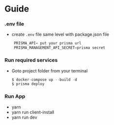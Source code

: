 # Guide 

 ### .env file 
  - create `.env` file same level with package.json file 
      ```js 
       PRISMA_API= put your prisma url 
       PRISMA_MANAGEMENT_API_SECRET=prisma secret
     ```
### Run required services
- Goto project folder from your terminal  

   ```js
   $ docker-compose up --build -d
   $ prisma deploy
   ```
### Run App
- yarn 
- yarn run client-install
- yarn run dev

